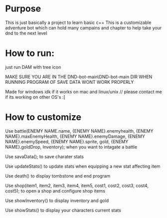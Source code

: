 # Purpose
This is just basically a project to learn basic c++
This is a customizable adventure bot which can hold many campains and chapter to help take your dnd to the next level

# How to run:
just run DAM with tree icon

MAKE SURE YOU ARE IN THE DND-bot-main\DND-bot-main DIR WHEN RUNNING PROGRAM OF SAVE DATA WONT WORK PROPERLY

Made for windows idk if it works on mac and linux/unix // please contact me if its working on other OS's :]

# How to customize
Use battle(ENEMY NAME.name, {ENEMY NAME}.enemyhealth, {ENEMY NAME}.maxEnemyHealth, {ENEMY NAME}.enemyDamage, {ENEMY NAME}.enemySpeed, {ENEMY NAME}.sprite, gold, {ENEMY NAME}.goldDrop, Inventory); when you want to intagate a battle  

Use savaData(); to save charater stats

Use updateStats() to update stats when equipping a new stat affecting item

Use death() to display tombstone and end program

Use shop(item1, item2, item3, item4, item5, cost1, cost2, cost3, cost4, cost5); to open a shop and configure shop items

Use showInventory() to display inventory and gold

Use showStats() to display your characters current stats

